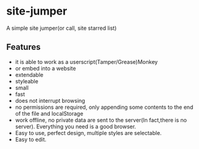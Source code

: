 site-jumper
===========

A simple site jumper(or call, site starred list)

Features
--------
- it is able to work as a userscript(Tamper/Grease)Monkey
- or embed into a website
- extendable
- styleable
- small
- fast
- does not interrupt browsing
- no permissions are required, only appending some contents to the end of the file and localStorage
- work offline, no private data are sent to the server(In fact,there is no server). Everything you need is a good browser.
- Easy to use, perfect design, multiple styles are selectable.
- Easy to edit.
